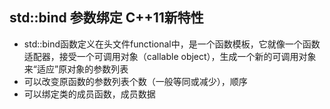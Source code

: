 ## std::bind 参数绑定 C++11新特性

+ std::bind函数定义在头文件functional中，是一个函数模板，它就像一个函数适配器，接受一个可调用对象（callable object），生成一个新的可调用对象来“适应”原对象的参数列表 
+ 可以改变原函数的参数列表个数（一般等同或减少），顺序
+ 可以绑定类的成员函数，成员数据

```c++

```

